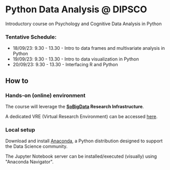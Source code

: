 # Python Data Analysis @ DIPSCO 
Introductory course on Psychology and Cognitive Data Analysis in Python 


### Tentative Schedule:

- 18/09/23: 9.30 - 13.30 - Intro to data frames and multivariate analysis in Python
- 19/09/23: 9.30 - 13.30 - Intro to data visualization in Python
- 20/09/23: 9.30 - 13.30 - Interfacing R and Python

## How to

### Hands-on (online) environment

The course will leverage the **[SoBigData](http://www.sobigdata.eu/) Research Infrastructure**. 

A dedicated VRE (Virtual Research Environment) can be accessed [here](https://sobigdata.d4science.org/group/sobigdataatdipsco/).

### Local setup

Download and install [Anaconda](https://www.anaconda.com/), a Python distribution designed to support the Data Science community.

The Jupyter Notebook server can be installed/executed (visually) using "Anaconda Navigator".
